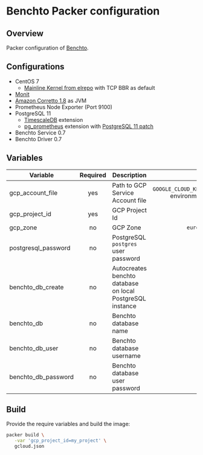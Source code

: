 # Benchto Packer configuration

## Overview

Packer configuration of [Benchto](https://github.com/prestosql/benchto).

## Configurations

- CentOS 7
  - [Mainline Kernel from elrepo](https://elrepo.org/tiki/kernel-ml) with TCP BBR as default
- [Monit](https://mmonit.com/monit/)
- [Amazon Corretto 1.8](https://aws.amazon.com/corretto/) as JVM
- Prometheus Node Exporter (Port 9100)
- PostgreSQL 11
  - [TimescaleDB](https://github.com/timescale/timescaledb) extension
  - [pg_prometheus](https://github.com/timescale/pg_prometheus) extension with [PostgreSQL 11 patch](https://github.com/timescale/pg_prometheus/pull/36)
- Benchto Service 0.7
- Benchto Driver 0.7

## Variables

| Variable            | Required | Description                                               |                                          Default |
| ------------------- | :------: | --------------------------------------------------------- | -----------------------------------------------: |
| gcp_account_file    |   yes    | Path to GCP Service Account file                          | `GOOGLE_CLOUD_KEYFILE_JSON` environment variable |
| gcp_project_id      |   yes    | GCP Project Id                                            |                                                  |
| gcp_zone            |    no    | GCP Zone                                                  |                                 `europe-west1-d` |
| postgresql_password |    no    | PostgreSQL `postgres` user password                       |                                       `postgres` |
| benchto_db_create   |    no    | Autocreates benchto database on local PostgreSQL instance |                                           `true` |
| benchto_db          |    no    | Benchto database name                                     |                                        `benchto` |
| benchto_db_user     |    no    | Benchto database username                                 |                                       `postgres` |
| benchto_db_password |    no    | Benchto database user password                            |                                       `postgres` |

## Build

Provide the require variables and build the image:

```sh
packer build \
   -var 'gcp_project_id=my_project' \
   gcloud.json
```
